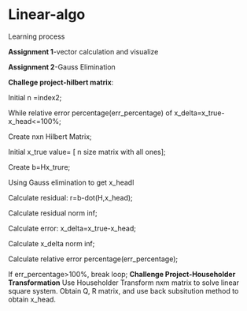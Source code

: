 # Linear-algo
Learning process

**Assignment 1**-vector calculation and visualize

**Assignment 2**-Gauss Elimination

**Challege project-hilbert matrix**:

Initial n =index2;

While relative error percentage(err_percentage) of x_delta=x_true-x_head<=100%;

Create nxn Hilbert Matrix;

Initial x_true value= [ n size matrix with all ones];

Create b=Hx_trure;

Using Gauss elimination to get x_headl

Calculate residual: r=b-dot(H,x_head);

Calculate residual norm inf;

Calculate error: x_delta=x_true-x_head;

Calculate x_delta norm inf;

Calculate relative error percentage(err_percentage);

If err_percentage>100%, break loop;
**Challenge Project-Householder Transformation**
Use Householder Transform nxm matrix to solve linear square system.
Obtain Q, R matrix, and use back subsitution method to obtain x_head.
